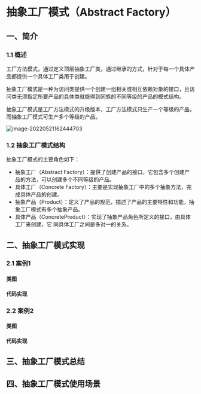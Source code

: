 # 抽象工厂模式（Abstract Factory）

## 一、简介

### 1.1 概述

工厂方法模式，通过定义顶层抽象工厂类，通过继承的方式，针对于每一个具体产品都提供一个具体工厂类用于创建。

抽象工厂模式是一种为访问类提供一个创建一组相关或相互依赖对象的接口，且访问类无须指定所要产品的具体类就能得到同族的不同等级的产品的模式结构。

抽象工厂模式是工厂方法模式的升级版本，工厂方法模式只生产一个等级的产品，而抽象工厂模式可生产多个等级的产品。

![image-20220521162444703](images/e6c9d24egy1h2g3rpau36j218u0e0jt8.jpg)

### 1.2 抽象工厂模式结构

抽象工厂模式的主要角色如下：

* 抽象工厂（Abstract Factory）：提供了创建产品的接口，它包含多个创建产品的方法，可以创建多个不同等级的产品。
* 具体工厂（Concrete Factory）：主要是实现抽象工厂中的多个抽象方法，完成具体产品的创建。
* 抽象产品（Product）：定义了产品的规范，描述了产品的主要特性和功能，抽象工厂模式有多个抽象产品。
* 具体产品（ConcreteProduct）：实现了抽象产品角色所定义的接口，由具体工厂来创建，它 同具体工厂之间是多对一的关系。

## 二、抽象工厂模式实现

### 2.1 案例1

#### 类图

#### 代码实现

### 2.2 案例2

#### 类图

#### 代码实现

## 三、抽象工厂模式总结

## 四、抽象工厂模式使用场景

